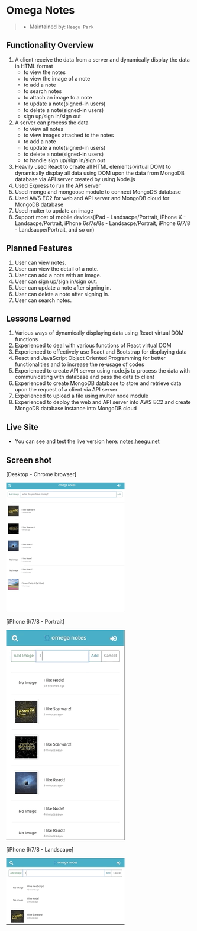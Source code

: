 # Omega Notes

> - Maintained by: `Heegu Park`


## Functionality Overview
1. A client receive the data from a server and dynamically display the data in HTML format
    - to view the notes
    - to view the image of a note
    - to add a note
    - to search notes
    - to attach an image to a note
    - to update a note(signed-in users)
    - to delete a note(signed-in users)
    - sign up/sign in/sign out
2. A server can process the data 
    - to view all notes
    - to view images attached to the notes
    - to add a note
    - to update a note(signed-in users)
    - to delete a note(signed-in users)
    - to handle sign up/sign in/sign out
3. Heavily used React to create all HTML elements(virtual DOM) to dynamically display all data using DOM upon the data from MongoDB database via API server created by using Node.js
4. Used Express to run the API server
5. Used mongo and mongoose module to connect MongoDB database
6. Used AWS EC2 for web and API server and MongoDB cloud for MongoDB database
7. Used multer to update an image
8. Support most of mobile devices(iPad - Landsacpe/Portrait, iPhone X - Landsacpe/Portrait, iPhone 6s/7s/8s - Landsacpe/Portrait, iPhone 6/7/8 - Landsacpe/Portrait, and so on)

## Planned Features
1. User can view notes.
2. User can view the detail of a note.
3. User can add a note with an image.
4. User can sign up/sign in/sign out.
5. User can update a note after signing in.
6. User can delete a note after signing in.
7. User can search notes.

## Lessons Learned
1. Various ways of dynamically displaying data using React virtual DOM functions
2. Experienced to deal with various functions of React virtual DOM
3. Experienced to effectively use React and Bootstrap for displaying data
4. React and JavaScript Object Oriented Programming for better functionalities and to increase the re-usage of codes
5. Experienced to create API server using node.js to process the data with communicating with database and pass the data to client
6. Experienced to create MongoDB database to store and retrieve data upon the request of a client via API server
7. Experienced to upload a file using multer node module
8. Experienced to deploy the web and API server into AWS EC2 and create MongoDB database instance into MongoDB cloud

## Live Site
* You can see and test the live version here: <a href="https://notes.heegu.net" target="blank">notes.heegu.net</a>

## Screen shot
[Desktop - Chrome browser]

![Omega Notes](https://github.com/heegupark/omega-notes/blob/master/omega-notes-001.gif)

[iPhone 6/7/8 - Portrait]

![Omega Notes](https://github.com/heegupark/omega-notes/blob/master/omega-notes-002.gif)

[iPhone 6/7/8 - Landscape]

![Omega Notes](https://github.com/heegupark/omega-notes/blob/master/omega-notes-003.gif)
